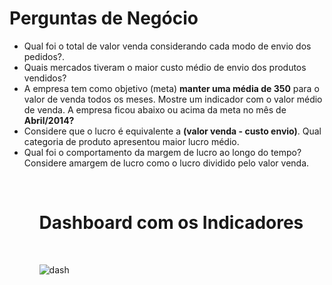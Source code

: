 <h1> <b> Perguntas de Negócio </b> </h1>
<ul>
 <li> Qual foi o total de valor venda considerando cada modo de envio dos pedidos?.</li>
 <li> Quais mercados tiveram o maior custo médio de envio dos produtos vendidos?</li>
 <li> A empresa tem como objetivo (meta) <strong>manter uma média de 350</strong> para o valor de venda todos os meses. Mostre um indicador com o valor médio de venda. A empresa ficou abaixo ou acima da meta no mês de <b>Abril/2014?</b>
 <li> Considere que o lucro é equivalente a <b>(valor venda - custo envio)</b>. Qual categoria de produto apresentou maior lucro médio.</li>
 <li> Qual foi o comportamento da margem de lucro ao longo do tempo? Considere amargem de lucro como o lucro dividido pelo valor venda.</li>
<ul>

<br>
<h1>Dashboard com os Indicadores</h1>
<br>

![dash](https://user-images.githubusercontent.com/110841289/226449151-f4d0f5e9-03dc-4d84-9936-b62aee8ccdbf.png)
